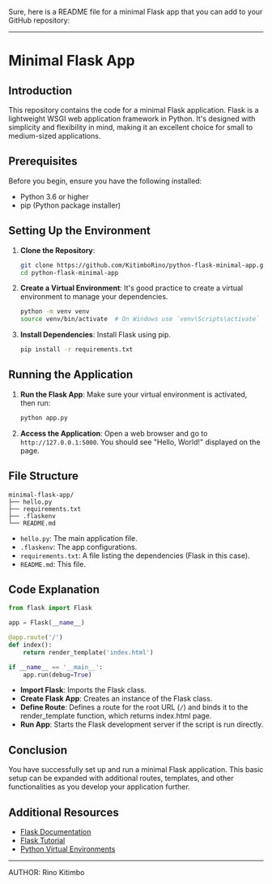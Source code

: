 Sure, here is a README file for a minimal Flask app that you can add to your GitHub repository:

---

# Minimal Flask App

## Introduction

This repository contains the code for a minimal Flask application. Flask is a lightweight WSGI web application framework in Python. It's designed with simplicity and flexibility in mind, making it an excellent choice for small to medium-sized applications.

## Prerequisites

Before you begin, ensure you have the following installed:
- Python 3.6 or higher
- pip (Python package installer)

## Setting Up the Environment

1. **Clone the Repository**:
   ```bash
   git clone https://github.com/KitimboRino/python-flask-minimal-app.git
   cd python-flask-minimal-app
   ```

2. **Create a Virtual Environment**:
   It's good practice to create a virtual environment to manage your dependencies.
   ```bash
   python -m venv venv
   source venv/bin/activate  # On Windows use `venv\Scripts\activate`
   ```

3. **Install Dependencies**:
   Install Flask using pip.
   ```bash
   pip install -r requirements.txt
   ```

## Running the Application

1. **Run the Flask App**:
   Make sure your virtual environment is activated, then run:
   ```bash
   python app.py
   ```

2. **Access the Application**:
   Open a web browser and go to `http://127.0.0.1:5000`. You should see "Hello, World!" displayed on the page.

## File Structure

```
minimal-flask-app/
├── hello.py
├── requirements.txt
├── .flaskenv
└── README.md
```

- `hello.py`: The main application file.
- `.flaskenv`: The app configurations.
- `requirements.txt`: A file listing the dependencies (Flask in this case).
- `README.md`: This file.

## Code Explanation

```python
from flask import Flask

app = Flask(__name__)

@app.route('/')
def index():
    return render_template('index.html')

if __name__ == '__main__':
    app.run(debug=True)
```

- **Import Flask**: Imports the Flask class.
- **Create Flask App**: Creates an instance of the Flask class.
- **Define Route**: Defines a route for the root URL (`/`) and binds it to the render_template function, which returns index.html page.
- **Run App**: Starts the Flask development server if the script is run directly.

## Conclusion

You have successfully set up and run a minimal Flask application. This basic setup can be expanded with additional routes, templates, and other functionalities as you develop your application further.

## Additional Resources

- [Flask Documentation](https://flask.palletsprojects.com/)
- [Flask Tutorial](https://flask.palletsprojects.com/en/latest/tutorial/)
- [Python Virtual Environments](https://docs.python.org/3/tutorial/venv.html)

---
AUTHOR: Rino Kitimbo